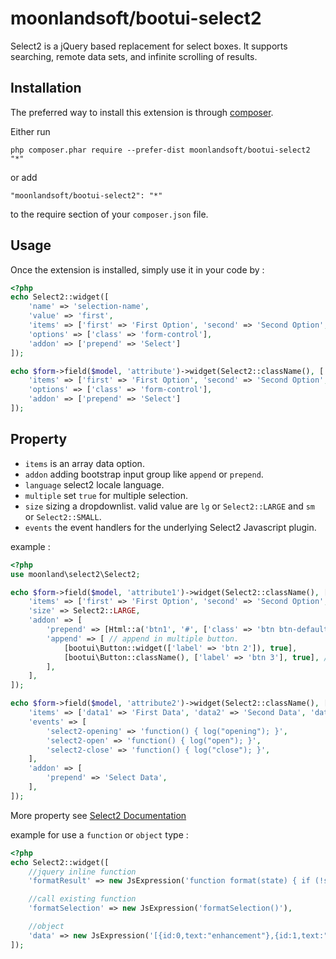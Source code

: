 moonlandsoft/bootui-select2
===========================
Select2 is a jQuery based replacement for select boxes. It supports searching, remote data sets, and infinite scrolling of results.

Installation
------------

The preferred way to install this extension is through [composer](http://getcomposer.org/download/).

Either run

```
php composer.phar require --prefer-dist moonlandsoft/bootui-select2 "*"
```

or add

```
"moonlandsoft/bootui-select2": "*"
```

to the require section of your `composer.json` file.


Usage
-----

Once the extension is installed, simply use it in your code by  :

```php
<?php
echo Select2::widget([
	'name' => 'selection-name', 
	'value' => 'first',
	'items' => ['first' => 'First Option', 'second' => 'Second Option', 'third' => 'Third Option'], 
	'options' => ['class' => 'form-control'],
	'addon' => ['prepend' => 'Select']
]);

echo $form->field($model, 'attribute')->widget(Select2::className(), [
	'items' => ['first' => 'First Option', 'second' => 'Second Option', 'third' => 'Third Option'], 
	'options' => ['class' => 'form-control'],
	'addon' => ['prepend' => 'Select']
]);
```

Property
--------

- `items` is an array data option.
- `addon` adding bootstrap input group like `append` or `prepend`.
- `language` select2 locale language.
- `multiple` set `true` for multiple selection.
- `size` sizing a dropdownlist. valid value are `lg` or `Select2::LARGE` and `sm` or `Select2::SMALL`.
- `events` the event handlers for the underlying Select2 Javascript plugin.

example :
```php
<?php
use moonland\select2\Select2;

echo $form->field($model, 'attribute1')->widget(Select2::className(), [
	'items' => ['first' => 'First Option', 'second' => 'Second Option', 'third' => 'Third Option'], 
	'size' => Select2::LARGE,
	'addon' => [
		'prepend' => [Html::a('btn1', '#', ['class' => 'btn btn-default']), true], // prepend in single button, format [String $content, Boolean $asButton]
		'append' => [ // append in multiple button.
			[bootui\Button::widget(['label' => 'btn 2']), true],
			[bootui\Button::className(), ['label' => 'btn 3'], true], // format [$className, Array $config, Boolean $asButton]
		],
	],
]);

echo $form->field($model, 'attribute2')->widget(Select2::className(), [
	'items' => ['data1' => 'First Data', 'data2' => 'Second Data', 'data3' => 'Third Data'], 
	'events' => [
		'select2-opening' => 'function() { log("opening"); }',
		'select2-open' => 'function() { log("open"); }',
		'select2-close' => 'function() { log("close"); }',
	],
	'addon' => [
		'prepend' => 'Select Data',
	],
]);
```

More property see [Select2 Documentation](http://ivaynberg.github.io/select2/#documentation)

example for use a `function` or `object` type :

```php
<?php
echo Select2::widget([
	//jquery inline function
	'formatResult' => new JsExpression('function format(state) { if (!state.id) return state.text;return "" + state.text;}'),

	//call existing function
	'formatSelection' => new JsExpression('formatSelection()'),

	//object
	'data' => new JsExpression('[{id:0,text:"enhancement"},{id:1,text:"bug"},{id:2,text:"duplicate"},{id:3,text:"invalid"},{id:4,text:"wontfix"}]'),
]);
```
